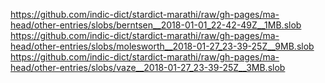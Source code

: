https://github.com/indic-dict/stardict-marathi/raw/gh-pages/ma-head/other-entries/slobs/berntsen__2018-01-01_22-42-49Z__1MB.slob  
https://github.com/indic-dict/stardict-marathi/raw/gh-pages/ma-head/other-entries/slobs/molesworth__2018-01-27_23-39-25Z__9MB.slob  
https://github.com/indic-dict/stardict-marathi/raw/gh-pages/ma-head/other-entries/slobs/vaze__2018-01-27_23-39-25Z__3MB.slob  
